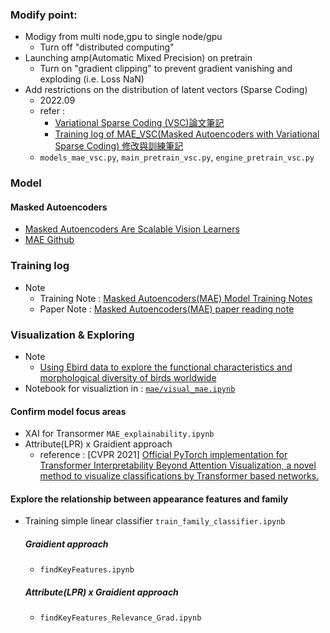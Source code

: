 
### Modify point:
- Modigy from multi node,gpu to single node/gpu
  - Turn off "distributed computing"  
- Launching amp(Automatic Mixed Precision) on pretrain 
  - Turn on "gradient clipping" to prevent gradient vanishing and exploding (i.e. Loss NaN)
- Add restrictions on the distribution of latent vectors (Sparse Coding)
  - 2022.09
  - refer : 
    - [Variational Sparse Coding (VSC)論文筆記](https://hackmd.io/@YungHuiHsu/HJN5IL2gs)
    - [Training log of MAE_VSC(Masked Autoencoders with Variational Sparse Coding) 修改與訓練筆記](https://hackmd.io/@YungHuiHsu/ByIooeufi)
  - `models_mae_vsc.py`, `main_pretrain_vsc.py`, `engine_pretrain_vsc.py`

### Model
#### Masked Autoencoders
- [Masked Autoencoders Are Scalable Vision Learners](https://arxiv.org/abs/2111.06377)
- [MAE Github](https://github.com/facebookresearch/mae)


### Training log
- Note
  - Training Note : [Masked Autoencoders(MAE) Model Training Notes](https://hackmd.io/@YungHuiHsu/BJFcW5L49)
  - Paper Note : [Masked Autoencoders(MAE) paper reading note](https://hackmd.io/@YungHuiHsu/HJB2yXV75)


### Visualization & Exploring
- Note
  - [Using Ebird data to explore the functional characteristics and morphological diversity of birds worldwide](https://hackmd.io/@YungHuiHsu/Hycb0ScU9)
- Notebook for visualiztion in : [`mae/visual_mae.ipynb`](https://github.com/YunghuiHsu/ebird_project/blob/main/mae/visual_mae.ipynb)

#### Confirm model focus areas
- XAI for Transormer `MAE_explainability.ipynb`
- Attribute(LPR) x Graidient approach
  - reference : [CVPR 2021] [Official PyTorch implementation for Transformer Interpretability Beyond Attention Visualization, a novel method to visualize classifications by Transformer based networks.](https://arxiv.org/abs/2012.09838)

#### Explore the relationship between appearance features and family
- Training simple linear classifier `train_family_classifier.ipynb` 
  ##### Graidient approach 
  - `findKeyFeatures.ipynb`
  ##### Attribute(LPR) x Graidient approach 
  - `findKeyFeatures_Relevance_Grad.ipynb`
    
 
